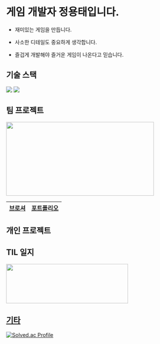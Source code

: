 # 게임 개발자 정용태입니다.

* 재미있는 게임을 만듭니다.

* 사소한 디테일도 중요하게 생각합니다.

* 즐겁게 개발해야 즐거운 게임이 나온다고 믿습니다.

## 기술 스택

<img src="https://img.shields.io/badge/Unity-000000?style=plastic&logo=Unity&logoColor=FFFFFF"/> <img src="https://img.shields.io/badge/C%23-512BD4?style=plastic&logo=Csharp&logoColor=FFFFFF"/>

## 팀 프로젝트

<a href="https://yongtaej.itch.io/countryhero" target="_blank"><img src="https://github.com/YongTaeJ/YongTaeJ/assets/149345676/aec6a5ae-8bb6-46b7-8f39-e3e5eebce893.png" width="400" height="200"/></a>

|<a href="https://far-diagnostic-40e.notion.site/COUNTRY-HERO-eceec0f4ae5041a28fc7a79ad1f8d83f?pvs=4" target="_blank">브로셔</a>|<a href="https://far-diagnostic-40e.notion.site/4c0bd6c3650b46a0ba2d4c6fe2f79cb4?pvs=4" target="_blank">포트폴리오</a>|
|-|-|

## 개인 프로젝트

## TIL 일지

<a href="https://blog.naver.com/g_o_robot" target="_blank"><img src="https://github.com/YongTaeJ/YongTaeJ/assets/149345676/4d8a9318-f4be-44c7-9b9e-ccb791efddaf.png" width="330" height="107"/>


## 기타

[![Solved.ac Profile](http://mazassumnida.wtf/api/generate_badge?boj=gomdollee)](https://solved.ac/gomdollee)<br/>
